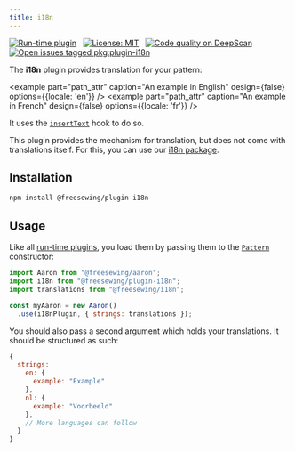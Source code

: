 ```yaml
---
title: i18n
---
```


[![Run-time plugin](https://img.shields.io/badge/Type-run--time-pink.svg)](/plugins) &nbsp; [![License: MIT](https://img.shields.io/npm/l/@freesewing/plugin-i18n.svg?label=License)](https://www.npmjs.com/package/@freesewing/plugin-i18n) &nbsp; [![Code quality on DeepScan](https://deepscan.io/api/teams/2114/projects/2993/branches/23256/badge/grade.svg)](https://deepscan.io/dashboard#view=project&tid=2114&pid=2993&bid=23256) &nbsp; [![Open issues tagged pkg:plugin-i18n](https://img.shields.io/github/issues/freesewing/freesewing/pkg:plugin-i18n.svg?label=Issues)](https://github.com/freesewing/freesewing/issues?q=is%3Aissue+is%3Aopen+label%3Apkg%3Aplugin-i18n)

The **i18n** plugin provides translation for your pattern:

<example part="path_attr" caption="An example in English" design={false} options={{locale: 'en'}} /> <example part="path_attr" caption="An example in French" design={false} options={{locale: 'fr'}} />

It uses the [`insertText`](/plugins#inserttext) hook to do so.

<Note>

This plugin provides the mechanism for translation, but does not come with translations itself. For this, you can use our [i18n package](/packages/i18n).

</Note>

## Installation

```bash
npm install @freesewing/plugin-i18n
```

## Usage

Like all [run-time plugins](/plugins#build-time-plugins), you load them by passing them to the [`Pattern`](/api/pattern) constructor:

```js
import Aaron from "@freesewing/aaron";
import i18n from "@freesewing/plugin-i18n";
import translations from "@freesewing/i18n";

const myAaron = new Aaron()
  .use(i18nPlugin, { strings: translations });
```

You should also pass a second argument which holds your translations. It should be structured as such:

```js
{
  strings:
    en: {
      example: "Example"
    },
    nl: {
      example: "Voorbeeld"
    },
    // More languages can follow
  }
}
```